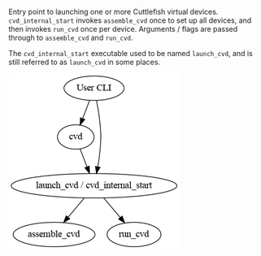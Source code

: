 Entry point to launching one or more Cuttlefish virtual devices.
`cvd_internal_start` invokes `assemble_cvd` once to set up all devices, and
then invokes `run_cvd` once per device. Arguments / flags are passed through to
`assemble_cvd` and `run_cvd`.

The `cvd_internal_start` executable used to be named `launch_cvd`, and is still
referred to as `launch_cvd` in some places.

[![Linkage diagram](./linkage.png)](https://cs.android.com/android/platform/superproject/+/master:device/google/cuttlefish/host/commands/start/linkage.svg)

